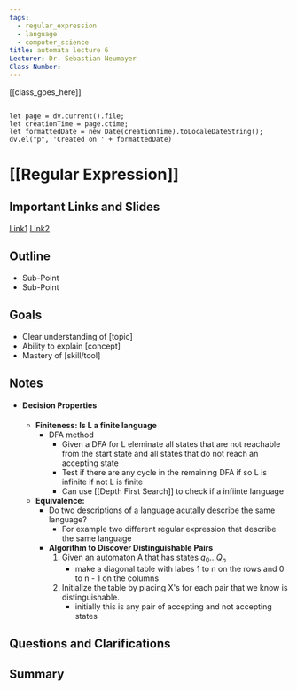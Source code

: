 ```yaml
---
tags:
  - regular_expression
  - language
  - computer_science
title: automata lecture 6
Lecturer: Dr. Sebastian Neumayer
Class Number:
---
```

[[class_goes_here]]
```dataviewjs

```
```dataviewjs
let page = dv.current().file;
let creationTime = page.ctime;
let formattedDate = new Date(creationTime).toLocaleDateString();
dv.el("p", 'Created on ' + formattedDate)
```
# [[Regular Expression]]

## Important Links and Slides

[Link1]()
[Link2]()
## Outline

- Sub-Point
- Sub-Point
## Goals

- Clear understanding of [topic]
- Ability to explain [concept]
- Mastery of [skill/tool]
## Notes

- #### Decision Properties
	- **Finiteness: Is L a finite language**
		- DFA method
			- Given a DFA for L eleminate all states that are not reachable from the start state and all states that do not reach an accepting state
			- Test if there are any cycle in the remaining DFA if so L is infinite if not L is finite
			- Can use [[Depth First Search]] to check if a infiinte language
	- **Equivalence:**
		- Do two descriptions of a language acutally describe the same language?
			- For example two different regular expression that describe the same language
		- **Algorithm to Discover Distinguishable Pairs**
			1. Given an automaton A that has states $q_{0}...Q_n$
				- make a diagonal table with labes 1 to n on the rows and 0 to n - 1 on the columns
			2. Initialize the table by placing X's for each pair that we know is distinguishable.
				- initially this is any pair of accepting and not accepting states

   
## Questions and Clarifications

## Summary





